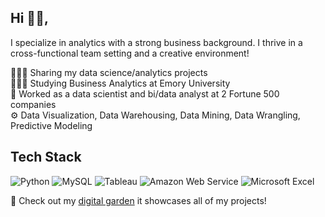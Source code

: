 ## Hi 👋🏻, 

I specialize in analytics with a strong business background. I thrive in a cross-functional team setting and a creative environment!


👩🏻‍💻 Sharing my data science/analytics projects <br/>
👩🏻‍🎓 Studying Business Analytics at Emory University <br/>
💼 Worked as a data scientist and bi/data analyst at 2 Fortune 500 companies <br/>
⚙️ Data Visualization, Data Warehousing, Data Mining, Data Wrangling, Predictive Modeling <br/>

## Tech Stack
![Python](https://img.shields.io/badge/python-3670A0?style=for-the-badge&logo=python&logoColor=ffdd54) ![MySQL](https://img.shields.io/badge/mysql-4479A1.svg?style=for-the-badge&logo=mysql&logoColor=white) 	![Tableau](https://img.shields.io/badge/Tableau-E97627?style=for-the-badge&logo=Tableau&logoColor=white) ![Amazon Web Service](https://img.shields.io/badge/Amazon_AWS-FF9900?style=for-the-badge&logo=amazonaws&logoColor=white) ![Microsoft Excel](https://img.shields.io/badge/Microsoft_Excel-217346?style=for-the-badge&logo=microsoft-excel&logoColor=white)


💐 Check out my [digital garden](https://www.notion.so/silvialee/Silvia-DaKyung-Lee-aa7a1de0bb594f67a133a91ef790cd18?pvs=4) it showcases all of my projects!<br/>
